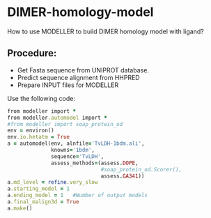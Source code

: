 # DIMER-homology-model
How to use MODELLER to build DIMER homology model with ligand?

## Procedure:
- Get Fasta sequence from UNIPROT database.
- Predict sequence alignment from HHPRED
- Prepare INPUT files for MODELLER

Use the following code:
```ruby
from modeller import *
from modeller.automodel import *
#from modeller import soap_protein_od
env = environ()
env.io.hetatm = True
a = automodel(env, alnfile='TvLDH-1bdm.ali',
              knowns='1bdm',
              sequence='TvLDH',
              assess_methods=(assess.DOPE,
                              #soap_protein_od.Scorer(),
                              assess.GA341))
a.md_level = refine.very_slow
a.starting_model = 1
a.ending_model = 1   #Number of output models
a.final_malign3d = True
a.make()
```
